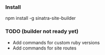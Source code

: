 ### Install

npm install -g sinatra-site-builder

### TODO (builder not ready yet)

- Add commands for custom ruby versions
- Add commands for site routes
